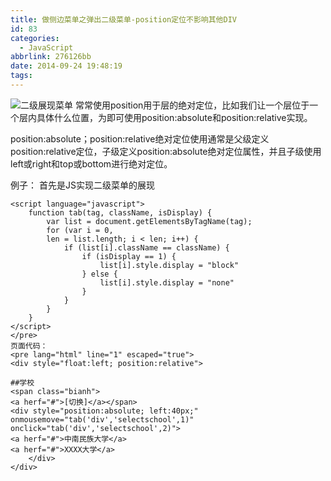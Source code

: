 ```yaml
---
title: 做侧边菜单之弹出二级菜单-position定位不影响其他DIV
id: 83
categories:
  - JavaScript
abbrlink: 276126bb
date: 2014-09-24 19:48:19
tags:
---
```


![二级展现菜单](https://i.loli.net/2017/08/01/5980843667be0.png)
常常使用position用于层的绝对定位，比如我们让一个层位于一个层内具体什么位置，为即可使用position:absolute和position:relative实现。

position:absolute；position:relative绝对定位使用通常是父级定义position:relative定位，子级定义position:absolute绝对定位属性，并且子级使用left或right和top或bottom进行绝对定位。

例子：
首先是JS实现二级菜单的展现

```
<script language="javascript">
    function tab(tag, className, isDisplay) {
        var list = document.getElementsByTagName(tag);
        for (var i = 0,
        len = list.length; i < len; i++) {
            if (list[i].className == className) {
                if (isDisplay == 1) {
                    list[i].style.display = "block"
                } else {
                    list[i].style.display = "none"
                }
            }
        }
    }
</script>
</pre>
页面代码：
<pre lang="html" line="1" escaped="true">
<div style="float:left; position:relative">

##学校
<span class="bianh">
<a herf="#">[切换]</a></span>
<div style="position:absolute; left:40px;" onmousemove="tab('div','selectschool',1)" onclick="tab('div','selectschool',2)">
<a herf="#">中南民族大学</a>
<a herf="#">XXXX大学</a>
    </div>
</div>
```